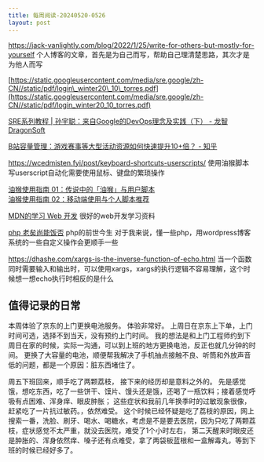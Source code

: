```yaml
---
title: 每周阅读-20240520-0526
layout: post
---
```


<https://jack-vanlightly.com/blog/2022/1/25/write-for-others-but-mostly-for-yourself> 个人博客的文章，首先是为自己而写，帮助自己理清楚思路，其次才是为他人而写

[https://static.googleusercontent.com/media/sre.google/zh-CN//static/pdf/login\_winter20\_10\_torres.pdf](https://static.googleusercontent.com/media/sre.google/zh-CN//static/pdf/login_winter20_10_torres.pdf)

[SRE系列教程 | 孙宇聪：来自Google的DevOps理念及实践（下） - 龙智 DragonSoft](https://www.shdsd.com/news-22/index.html)

[B站容量管理：游戏赛事等大型活动资源如何快速提升10+倍？ - 知乎](https://zhuanlan.zhihu.com/p/617373858?utm_id=0)

<https://wcedmisten.fyi/post/keyboard-shortcuts-userscripts/> 使用油猴脚本写userscript自动化需要使用鼠标、键盘的繁琐操作

[油猴使用指南 01：传说中的「油猴」与用户脚本](https://sspai.com/post/68574)  
[油猴使用指南 02：移动端使用与个人脚本推荐](https://sspai.com/post/70571)

[MDN的学习 Web 开发](https://developer.mozilla.org/zh-CN/docs/Learn) 很好的web开发学习资料

[php 老矣尚能饭否](https://mp.weixin.qq.com/s/HAT1UwG42R_1SFmTjVDlCA) php的前世今生 对于我来说，懂一些php，用wordpress博客系统的一些自定义操作会更顺手一些

<https://dhashe.com/xargs-is-the-inverse-function-of-echo.html> 当一个函数同时需要输入和输出时，可以使用xargs，xargs的执行逻辑不容易理解，这个时候想一想echo执行时相反的是什么

## 值得记录的日常

本周体验了京东的上门更换电池服务。 体验非常好。 上周日在京东上下单，上门时间可选，选择不到当天，没有预约上门时间。 我的想法是和上门工程师约到下周日在家的时候，实际一沟通，可以到上班的地方更换电池，反正也就几分钟的时间。 更换了大容量的电池，顺便帮我解决了手机抽点接触不良、听筒和外放声音低的问题，都是一个原因：脏东西堵住了。

周五下班回来，顺手吃了两颗荔枝， 接下来的经历却是意料之外的。 先是感觉饿，想吃东西，吃了一些饼干、馍片、馒头还是饿，还喝了一瓶饮料；接着感觉呼吸有点困难、浑身痒、眼皮肿胀； 这些症状和我前几年换季时的过敏现象很像，赶紧吃了一片抗过敏药。，依然难受。 这个时候已经怀疑是吃了荔枝的原因，网上搜索一番，洗脸、刷牙、喝水、喝糖水，考虑是不是要去医院，因为只吃了两颗荔枝，症状感觉不太严重，就没去医院，难受了1个小时左右， 第二天醒来时眼皮还是肿胀的、浑身依然痒、嗓子还有点难受，拿了两袋板蓝根和一盒解毒丸，等到下班的时候已经好多了。